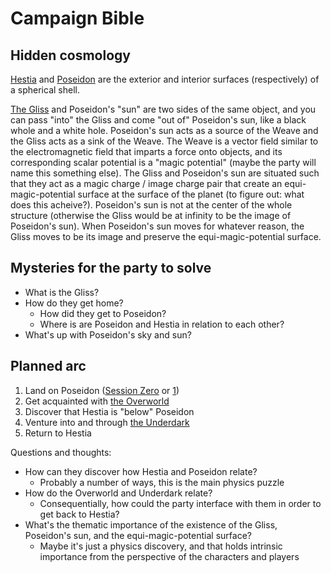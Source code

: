 # Campaign Bible

## Hidden cosmology

[Hestia](World/Hestia.md) and [Poseidon](World/Poseidon.md) are the exterior and interior surfaces (respectively) of a spherical shell.

[The Gliss](World/Gliss.md) and Poseidon's "sun" are two sides of the same object, and you can pass "into" the Gliss and come "out of" Poseidon's sun, like a black whole and a white hole. Poseidon's sun acts as a source of the Weave and the Gliss acts as a sink of the Weave. The Weave is a vector field similar to the electromagnetic field that imparts a force onto objects, and its corresponding scalar potential is a "magic potential" (maybe the party will name this something else). The Gliss and Poseidon's sun are situated such that they act as a magic charge / image charge pair that create an equi-magic-potential surface at the surface of the planet (to figure out: what does this acheive?). Poseidon's sun is not at the center of the whole structure (otherwise the Gliss would be at infinity to be the image of Poseidon's sun). When Poseidon's sun moves for whatever reason, the Gliss moves to be its image and preserve the equi-magic-potential surface.

## Mysteries for the party to solve

- What is the Gliss?
- How do they get home?
  - How did they get to Poseidon?
  - Where is are Poseidon and Hestia in relation to each other?
- What's up with Poseidon's sky and sun?

## Planned arc

1. Land on Poseidon ([Session Zero](Sessions/Session0.md) or [1](Sessions/Session1.md))
2. Get acquainted with [the Overworld](World/Poseidon.md#the-overworld)
3. Discover that Hestia is "below" Poseidon
4. Venture into and through [the Underdark](World/Poseidon.md#the-underdark)
5. Return to Hestia

Questions and thoughts:

- How can they discover how Hestia and Poseidon relate?
  - Probably a number of ways, this is the main physics puzzle
- How do the Overworld and Underdark relate?
  - Consequentially, how could the party interface with them in order to get back to Hestia?
- What's the thematic importance of the existence of the Gliss, Poseidon's sun, and the equi-magic-potential surface?
  - Maybe it's just a physics discovery, and that holds intrinsic importance from the perspective of the characters and players
